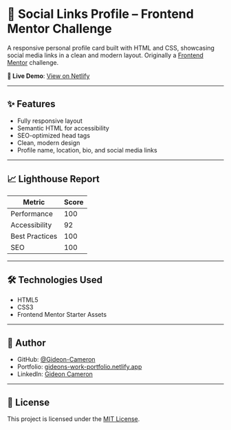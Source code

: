 # 👤 Social Links Profile – Frontend Mentor Challenge


A responsive personal profile card built with HTML and CSS, showcasing social media links in a clean and modern layout. Originally a [Frontend Mentor](https://www.frontendmentor.io/challenges/social-links-profile-UG32l9m6dQ) challenge.

**🔗 Live Demo**: [View on Netlify](https://social-links-xl.netlify.app/)

---

## ✨ Features

- Fully responsive layout
- Semantic HTML for accessibility
- SEO-optimized head tags
- Clean, modern design
- Profile name, location, bio, and social media links

---

## 📈 Lighthouse Report

| Metric         | Score |
|----------------|-------|
| Performance    | 100   |
| Accessibility  | 92    |
| Best Practices | 100   |
| SEO            | 100   |

---

## 🛠️ Technologies Used

- HTML5
- CSS3
- Frontend Mentor Starter Assets

---

## 🧑 Author

- GitHub: [@Gideon-Cameron](https://github.com/Gideon-Cameron)
- Portfolio: [gideons-work-portfolio.netlify.app](https://gideons-work-portfolio.netlify.app)
- LinkedIn: [Gideon Cameron](https://www.linkedin.com/in/gideon-cameron-335801263/)

---

## 📄 License

This project is licensed under the [MIT License](LICENSE).
